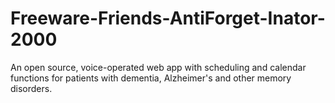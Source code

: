 # Freeware-Friends-AntiForget-Inator-2000
An open source, voice-operated web app with scheduling and calendar functions for patients with dementia, Alzheimer's and other memory disorders.
